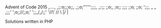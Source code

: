 Advent of Code 2015
           ,....,
        ,;;:o;;;o;;,
      ,;;o;'''''';;;;,
     ,;:;;        ;;o;,
     ;o;;          ;;;;
     ;;o;          ;;o;
     ';;;,  _  _  ,;;;'
      ';o;;/_\/_\;;o;'
       ';;\_\/_/;;'
           '//\\'
           //  \\ 
          |/    \| 
          
   Solutions written in PHP
   
   
